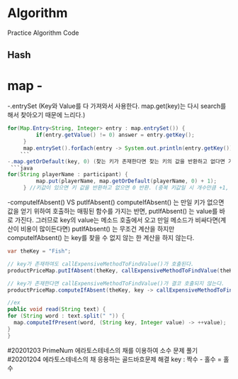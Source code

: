 # Algorithm
Practice Algorithm Code


## Hash

# map - 
-.entrySet (Key와 Value를 다 가져와서 사용한다. map.get(key)는 다시 search를 해서 찾아오기 때문에 느리다.)
   ```java
 for(Map.Entry<String, Integer> entry : map.entrySet()) {
        	if(entry.getValue() != 0) answer = entry.getKey();
        }
        map.entrySet().forEach(entry -> System.out.println(entry.getKey()));
       ```
-.map.getOrDefault(key, 0) (찾는 키가 존재한다면 찾는 키의 값을 반환하고 없다면 기본 값을 반환한다.)  
    ```java
  for(String playerName : participant) {
        	map.put(playerName, map.getOrDefault(playerName, 0) + 1);
        } //키값이 있으면 키 값을 반환하고 없으면 0 반환. (중복 키값일 시 개수만큼 +1, 아니면 1이 들어감)
```
-computeIfAbsent() VS putIfAbsent()
computeIfAbsent() 는 만일 키가 없으면 값을 얻기 위하여 호출하는 매핑된 함수를 가지는 반면, putIfAbsent() 는 value를 바로 가진다. 
그러므로 key의 value는 메소드 호출에서 오고 만일 메소드가 비싸다면(계산이 비용이 많이든다면) putIfAbsent() 는 무조건 계산을 하지만
computeIfAbsent() 는 key를 찾을 수 없지 않는 한 계산을 하지 않는다.

  ```java
var theKey = "Fish";        

// key가 존재하여도 callExpensiveMethodToFindValue()가 호출된다.
productPriceMap.putIfAbsent(theKey, callExpensiveMethodToFindValue(theKey)); 

// key가 존재한다면 callExpensiveMethodToFindValue()가 결코 호출되지 않는다. 
productPriceMap.computeIfAbsent(theKey, key -> callExpensiveMethodToFindValue(key));

//ex
public void read(String text) {
  for (String word : text.split(" ")) {
    map.computeIfPresent(word, (String key, Integer value) -> ++value);
  }
}

```

#20201203
PrimeNum 에라토스테네스의 채를 이용하여 소수 문제 풀기
#20201204
에라토스테네스의 채 응용하는 골드바흐문제 해결
key : 짝수 - 홀수 = 홀수   
